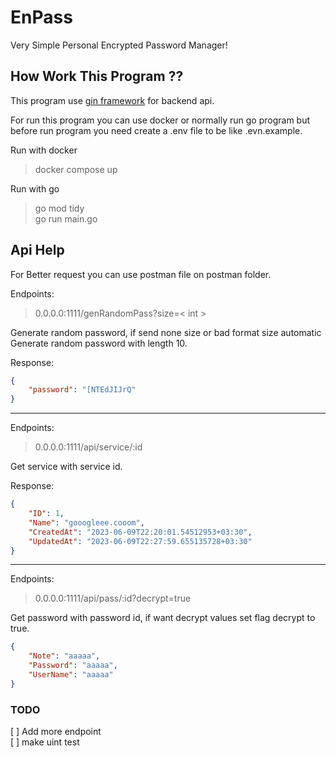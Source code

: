 # EnPass

Very Simple Personal Encrypted Password Manager!

## How Work This Program ??

This program use [gin framework](https://gin-gonic.com/) for backend api.

For run this program you can use docker or normally run go program but before run program you need create a .env file to be like .evn.example.

Run with docker
> docker compose up

Run with go
> go mod tidy  
> go run main.go

## Api Help

For Better request you can use postman file on postman folder.

Endpoints:
> 0.0.0.0:1111/genRandomPass?size=< int >

Generate random password, if send none size or bad format size automatic Generate random password with length 10.

Response:

```json
{
    "password": "[NTEdJIJrQ"
}
```

---

Endpoints:
> 0.0.0.0:1111/api/service/:id

Get service with service id.

Response:

```json
{
    "ID": 1,
    "Name": "gooogleee.cooom",
    "CreatedAt": "2023-06-09T22:20:01.54512953+03:30",
    "UpdatedAt": "2023-06-09T22:27:59.655135728+03:30"
}
```

---

Endpoints:
> 0.0.0.0:1111/api/pass/:id?decrypt=true

Get password with password id, if want decrypt values set flag decrypt to true.

```json
{
    "Note": "aaaaa",
    "Password": "aaaaa",
    "UserName": "aaaaa"
}
```

### TODO

[ ] Add more endpoint  
[ ] make uint test

